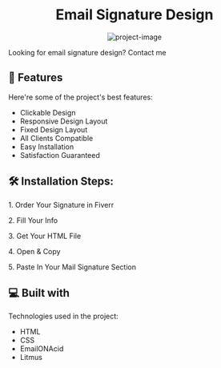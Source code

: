 <h1 align="center" id="title">Email Signature Design</h1>

<p align="center"><img src="https://graphicsfamily.com/wp-content/uploads/edd/2023/04/Blue-and-Black-Email-Signature-Design-scaled.jpg" alt="project-image"></p>

<p id="description">Looking for email signature design? Contact me</p>

  
  
<h2>🧐 Features</h2>

Here're some of the project's best features:

*   Clickable Design
*   Responsive Design Layout
*   Fixed Design Layout
*   All Clients Compatible
*   Easy Installation
*   Satisfaction Guaranteed

<h2>🛠️ Installation Steps:</h2>

<p>1. Order Your Signature in Fiverr</p>

<p>2. Fill Your Info</p>

<p>3. Get Your HTML File</p>

<p>4. Open &amp; Copy</p>

<p>5. Paste In Your Mail Signature Section</p>

  
  
<h2>💻 Built with</h2>

Technologies used in the project:

*   HTML
*   CSS
*   EmailONAcid
*   Litmus